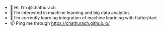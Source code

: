 - 👋 Hi, I’m @chathurach
- 👀 I’m interested in machine learning and big data analytics
- 🌱 I’m currently learning integration of machine learining with flutter/dart
- 📫 Ping me through https://chathurach.github.io/

<!---
chathurach/chathurach is a ✨ special ✨ repository because its `README.md` (this file) appears on your GitHub profile.
You can click the Preview link to take a look at your changes.
--->
